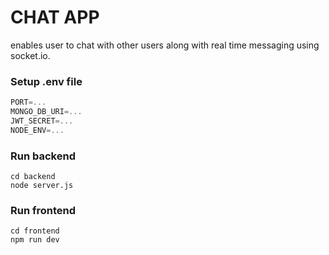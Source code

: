 # CHAT APP

enables user to chat with other users along with real time messaging using socket.io.

### Setup .env file

```js
PORT=...
MONGO_DB_URI=...
JWT_SECRET=...
NODE_ENV=...
```

### Run backend

```shell
cd backend
node server.js
```

### Run frontend

```shell
cd frontend
npm run dev
```
